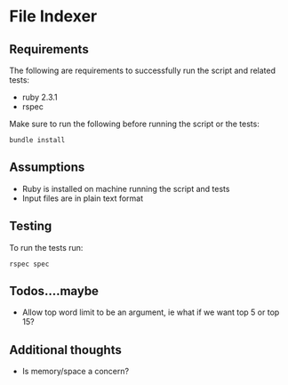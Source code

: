 # File Indexer

## Requirements
The following are requirements to successfully run the script and related tests:

* ruby 2.3.1
* rspec

Make sure to run the following before running the script or the tests:

```
bundle install
```

## Assumptions
* Ruby is installed on machine running the script and tests
* Input files are in plain text format

## Testing
To run the tests run:

```
rspec spec
```

## Todos....maybe

* Allow top word limit to be an argument, ie what if we want top 5 or top 15?


## Additional thoughts

* Is memory/space a concern?
